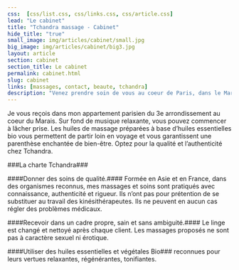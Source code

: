 ```yaml
---
css:  [css/list.css, css/links.css, css/article.css]
lead: "Le cabinet"
title: "Tchandra massage - Cabinet"
hide_title: "true"
small_image: img/articles/cabinet/small.jpg
big_image: img/articles/cabinet/big3.jpg
layout: article
section: cabinet
section_title: Le cabinet
permalink: cabinet.html
slug: cabinet
links: [massages, contact, beaute, tchandra]
description: "Venez prendre soin de vous au coeur de Paris, dans le Marais."
---
```

Je vous reçois dans mon appartement
parisien du 3e arrondissement au coeur
du Marais.
Sur fond de musique relaxante, vous
pouvez commencer à lâcher prise.
Les huiles de massage préparées à base
d’huiles essentielles bio vous permettent
de partir loin en voyage et vous
garantissent une parenthèse enchantée
de bien-être.
Optez pour la qualité et l’authenticité chez
Tchandra.

###La charte Tchandra###

####Donner des soins de qualité.####
Formée en Asie et en France, dans des organismes
reconnus, mes massages et soins sont pratiqués avec
connaissance, authenticité et rigueur.
Ils n’ont pas pour prétention de se substituer au travail
des kinésithérapeutes. Ils ne peuvent en aucun cas régler
des problèmes médicaux.

####Recevoir dans un cadre propre, sain et sans ambiguité.####
Le linge est changé et nettoyé après chaque client.
Les massages proposés ne sont pas à caractère sexuel
ni érotique.

####Utiliser des huiles essentielles et végétales Bio###
reconnues pour leurs vertues relaxantes, régénérantes,
tonifiantes.